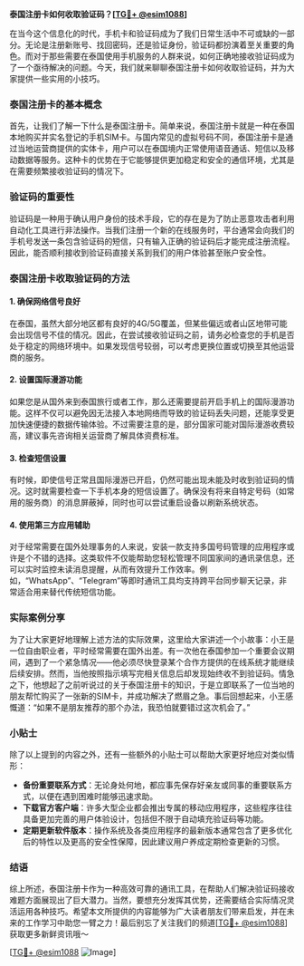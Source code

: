 **泰国注册卡如何收取验证码？[[TG💪+ @esim1088](https://t.me/s/esim1088)]**

在当今这个信息化的时代，手机卡和验证码成为了我们日常生活中不可或缺的一部分。无论是注册新账号、找回密码，还是验证身份，验证码都扮演着至关重要的角色。而对于那些需要在泰国使用手机服务的人群来说，如何正确地接收验证码成为了一个亟待解决的问题。今天，我们就来聊聊泰国注册卡如何收取验证码，并为大家提供一些实用的小技巧。

### 泰国注册卡的基本概念

首先，让我们了解一下什么是泰国注册卡。简单来说，泰国注册卡就是一种在泰国本地购买并实名登记的手机SIM卡。与国内常见的虚拟号码不同，泰国注册卡是通过当地运营商提供的实体卡，用户可以在泰国境内正常使用语音通话、短信以及移动数据等服务。这种卡的优势在于它能够提供更加稳定和安全的通信环境，尤其是在需要频繁接收验证码的情况下。

### 验证码的重要性

验证码是一种用于确认用户身份的技术手段，它的存在是为了防止恶意攻击者利用自动化工具进行非法操作。当我们注册一个新的在线服务时，平台通常会向我们的手机号发送一条包含验证码的短信，只有输入正确的验证码后才能完成注册流程。因此，能否顺利接收到验证码直接关系到我们的用户体验甚至账户安全性。

### 泰国注册卡收取验证码的方法

#### 1. 确保网络信号良好
在泰国，虽然大部分地区都有良好的4G/5G覆盖，但某些偏远或者山区地带可能会出现信号不佳的情况。因此，在尝试接收验证码之前，请务必检查您的手机是否处于稳定的网络环境中。如果发现信号较弱，可以考虑更换位置或切换至其他运营商的服务。

#### 2. 设置国际漫游功能
如果您是从国外来到泰国旅行或者工作，那么还需要提前开启手机上的国际漫游功能。这样不仅可以避免因无法接入本地网络而导致的验证码丢失问题，还能享受更加快速便捷的数据传输体验。不过需要注意的是，部分国家可能对国际漫游收费较高，建议事先咨询相关运营商了解具体资费标准。

#### 3. 检查短信设置
有时候，即使信号正常且国际漫游已开启，仍然可能出现未能及时收到验证码的情况。这时就需要检查一下手机本身的短信设置了。确保没有将来自特定号码（如常用的服务商）的消息屏蔽掉，同时也可以尝试重启设备以刷新系统状态。

#### 4. 使用第三方应用辅助
对于经常需要在国外处理事务的人来说，安装一款支持多国号码管理的应用程序或许是个不错的选择。这类软件不仅能帮助您轻松管理不同国家间的通讯录信息，还可以实时监控未读消息提醒，从而有效提升工作效率。例如，“WhatsApp”、“Telegram”等即时通讯工具均支持跨平台同步聊天记录，非常适合用来替代传统短信功能。

### 实际案例分享

为了让大家更好地理解上述方法的实际效果，这里给大家讲述一个小故事：小王是一位自由职业者，平时经常需要在国外出差。有一次他在泰国参加一个重要会议期间，遇到了一个紧急情况——他必须尽快登录某个合作方提供的在线系统才能继续后续安排。然而，当他按照指示填写完相关信息后却发现始终收不到验证码。情急之下，他想起了之前听说过的关于泰国注册卡的知识，于是立即联系了一位当地的朋友帮忙购买了一张新的SIM卡，并成功解决了燃眉之急。事后回想起来，小王感慨道：“如果不是朋友推荐的那个办法，我恐怕就要错过这次机会了。”

### 小贴士

除了以上提到的内容之外，还有一些额外的小贴士可以帮助大家更好地应对类似情形：

- **备份重要联系方式**：无论身处何地，都应事先保存好亲友或同事的重要联系方式，以便在遇到困难时能够迅速求助。
- **下载官方客户端**：许多大型企业都会推出专属的移动应用程序，这些程序往往具备更加完善的用户体验设计，包括但不限于自动填充验证码等功能。
- **定期更新软件版本**：操作系统及各类应用程序的最新版本通常包含了更多优化后的特性以及更高的安全性保障，因此建议用户养成定期检查更新的习惯。

### 结语

综上所述，泰国注册卡作为一种高效可靠的通讯工具，在帮助人们解决验证码接收难题方面展现出了巨大潜力。当然，要想充分发挥其优势，还需要结合实际情况灵活运用各种技巧。希望本文所提供的内容能够为广大读者朋友们带来启发，并在未来的工作学习中助您一臂之力！最后别忘了关注我们的频道[[TG💪+ @esim1088](https://t.me/s/esim1088)]获取更多新鲜资讯哦～

[[TG💪+ @esim1088](https://t.me/s/esim1088) ![Image](https://i.postimg.cc/4NQfJmqS/Snipaste-2025-05-13-00-14-12.png)]